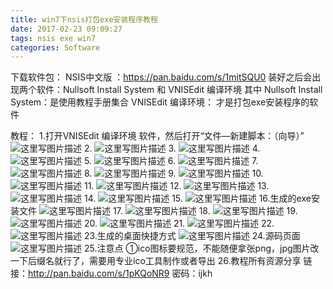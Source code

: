 ```yaml
---
title: win7下nsis打包exe安装程序教程
date: 2017-02-23 09:09:27
tags: nsis exe win7
categories: Software
---
```


<!--more-->

下载软件包：
NSIS中文版 ：https://pan.baidu.com/s/1mitSQU0
装好之后会出现两个软件：Nullsoft Install System 和 VNISEdit 编译环境
其中 
Nullsoft Install System：是使用教程手册集合
VNISEdit 编译环境： 才是打包exe安装程序的软件

教程： 
1.打开VNISEdit 编译环境 软件，然后打开“文件—新建脚本：（向导）”
![这里写图片描述](http://img.blog.csdn.net/20170222114244899?watermark/2/text/aHR0cDovL2Jsb2cuY3Nkbi5uZXQvYXJ2aW4w/font/5a6L5L2T/fontsize/400/fill/I0JBQkFCMA==/dissolve/70/gravity/SouthEast)
2.
![这里写图片描述](http://img.blog.csdn.net/20170222114256630?watermark/2/text/aHR0cDovL2Jsb2cuY3Nkbi5uZXQvYXJ2aW4w/font/5a6L5L2T/fontsize/400/fill/I0JBQkFCMA==/dissolve/70/gravity/SouthEast)
3.
![这里写图片描述](http://img.blog.csdn.net/20170222114306521?watermark/2/text/aHR0cDovL2Jsb2cuY3Nkbi5uZXQvYXJ2aW4w/font/5a6L5L2T/fontsize/400/fill/I0JBQkFCMA==/dissolve/70/gravity/SouthEast)
4.
![这里写图片描述](http://img.blog.csdn.net/20170222114318568?watermark/2/text/aHR0cDovL2Jsb2cuY3Nkbi5uZXQvYXJ2aW4w/font/5a6L5L2T/fontsize/400/fill/I0JBQkFCMA==/dissolve/70/gravity/SouthEast)
5.
![这里写图片描述](http://img.blog.csdn.net/20170222114333693?watermark/2/text/aHR0cDovL2Jsb2cuY3Nkbi5uZXQvYXJ2aW4w/font/5a6L5L2T/fontsize/400/fill/I0JBQkFCMA==/dissolve/70/gravity/SouthEast)
6.
![这里写图片描述](http://img.blog.csdn.net/20170222114342868?watermark/2/text/aHR0cDovL2Jsb2cuY3Nkbi5uZXQvYXJ2aW4w/font/5a6L5L2T/fontsize/400/fill/I0JBQkFCMA==/dissolve/70/gravity/SouthEast)
7.
![这里写图片描述](http://img.blog.csdn.net/20170222114352975?watermark/2/text/aHR0cDovL2Jsb2cuY3Nkbi5uZXQvYXJ2aW4w/font/5a6L5L2T/fontsize/400/fill/I0JBQkFCMA==/dissolve/70/gravity/SouthEast)
8.
![这里写图片描述](http://img.blog.csdn.net/20170222114404197?watermark/2/text/aHR0cDovL2Jsb2cuY3Nkbi5uZXQvYXJ2aW4w/font/5a6L5L2T/fontsize/400/fill/I0JBQkFCMA==/dissolve/70/gravity/SouthEast)
9.
![这里写图片描述](http://img.blog.csdn.net/20170222114413900?watermark/2/text/aHR0cDovL2Jsb2cuY3Nkbi5uZXQvYXJ2aW4w/font/5a6L5L2T/fontsize/400/fill/I0JBQkFCMA==/dissolve/70/gravity/SouthEast)
10.
![这里写图片描述](http://img.blog.csdn.net/20170222114422900?watermark/2/text/aHR0cDovL2Jsb2cuY3Nkbi5uZXQvYXJ2aW4w/font/5a6L5L2T/fontsize/400/fill/I0JBQkFCMA==/dissolve/70/gravity/SouthEast)
11.
![这里写图片描述](http://img.blog.csdn.net/20170222114431491?watermark/2/text/aHR0cDovL2Jsb2cuY3Nkbi5uZXQvYXJ2aW4w/font/5a6L5L2T/fontsize/400/fill/I0JBQkFCMA==/dissolve/70/gravity/SouthEast)
12.
![这里写图片描述](http://img.blog.csdn.net/20170222114440960?watermark/2/text/aHR0cDovL2Jsb2cuY3Nkbi5uZXQvYXJ2aW4w/font/5a6L5L2T/fontsize/400/fill/I0JBQkFCMA==/dissolve/70/gravity/SouthEast)
13.
![这里写图片描述](http://img.blog.csdn.net/20170222114449916?watermark/2/text/aHR0cDovL2Jsb2cuY3Nkbi5uZXQvYXJ2aW4w/font/5a6L5L2T/fontsize/400/fill/I0JBQkFCMA==/dissolve/70/gravity/SouthEast)
14.
![这里写图片描述](http://img.blog.csdn.net/20170222114458304?watermark/2/text/aHR0cDovL2Jsb2cuY3Nkbi5uZXQvYXJ2aW4w/font/5a6L5L2T/fontsize/400/fill/I0JBQkFCMA==/dissolve/70/gravity/SouthEast)
15.
![这里写图片描述](http://img.blog.csdn.net/20170222114519619?watermark/2/text/aHR0cDovL2Jsb2cuY3Nkbi5uZXQvYXJ2aW4w/font/5a6L5L2T/fontsize/400/fill/I0JBQkFCMA==/dissolve/70/gravity/SouthEast)
16.生成的exe安装文件 
![这里写图片描述](http://img.blog.csdn.net/20170222114529885?watermark/2/text/aHR0cDovL2Jsb2cuY3Nkbi5uZXQvYXJ2aW4w/font/5a6L5L2T/fontsize/400/fill/I0JBQkFCMA==/dissolve/70/gravity/SouthEast)
17.
![这里写图片描述](http://img.blog.csdn.net/20170222114538447?watermark/2/text/aHR0cDovL2Jsb2cuY3Nkbi5uZXQvYXJ2aW4w/font/5a6L5L2T/fontsize/400/fill/I0JBQkFCMA==/dissolve/70/gravity/SouthEast)
18.
![这里写图片描述](http://img.blog.csdn.net/20170222114547947?watermark/2/text/aHR0cDovL2Jsb2cuY3Nkbi5uZXQvYXJ2aW4w/font/5a6L5L2T/fontsize/400/fill/I0JBQkFCMA==/dissolve/70/gravity/SouthEast)
19.
![这里写图片描述](http://img.blog.csdn.net/20170222114556104?watermark/2/text/aHR0cDovL2Jsb2cuY3Nkbi5uZXQvYXJ2aW4w/font/5a6L5L2T/fontsize/400/fill/I0JBQkFCMA==/dissolve/70/gravity/SouthEast)
20.
![这里写图片描述](http://img.blog.csdn.net/20170222114603948?watermark/2/text/aHR0cDovL2Jsb2cuY3Nkbi5uZXQvYXJ2aW4w/font/5a6L5L2T/fontsize/400/fill/I0JBQkFCMA==/dissolve/70/gravity/SouthEast)
21.
![这里写图片描述](http://img.blog.csdn.net/20170222114612182?watermark/2/text/aHR0cDovL2Jsb2cuY3Nkbi5uZXQvYXJ2aW4w/font/5a6L5L2T/fontsize/400/fill/I0JBQkFCMA==/dissolve/70/gravity/SouthEast)
22.
![这里写图片描述](http://img.blog.csdn.net/20170222114620463?watermark/2/text/aHR0cDovL2Jsb2cuY3Nkbi5uZXQvYXJ2aW4w/font/5a6L5L2T/fontsize/400/fill/I0JBQkFCMA==/dissolve/70/gravity/SouthEast)
23.生成的桌面快捷方式 
![这里写图片描述](http://img.blog.csdn.net/20170222114631776?watermark/2/text/aHR0cDovL2Jsb2cuY3Nkbi5uZXQvYXJ2aW4w/font/5a6L5L2T/fontsize/400/fill/I0JBQkFCMA==/dissolve/70/gravity/SouthEast)
24.源码页面 
![这里写图片描述](http://img.blog.csdn.net/20170222114640995?watermark/2/text/aHR0cDovL2Jsb2cuY3Nkbi5uZXQvYXJ2aW4w/font/5a6L5L2T/fontsize/400/fill/I0JBQkFCMA==/dissolve/70/gravity/SouthEast)
25.注意点
①ico图标要规范，不能随便拿张png，jpg图片改一下后缀名就行了，需要用专业ico工具制作或者导出
26.教程所有资源分享
链接：http://pan.baidu.com/s/1pKQoNR9 密码：ijkh


